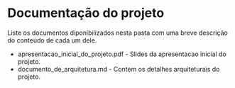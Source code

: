 # Documentação do projeto

Liste os documentos diponibilizados nesta pasta com uma breve descrição do conteúdo de cada um dele.

- apresentacao_inicial_do_projeto.pdf - Slides da apresentacao inicial do projeto.
- documento_de_arquitetura.md - Contem os detalhes arquiteturais do projeto.

